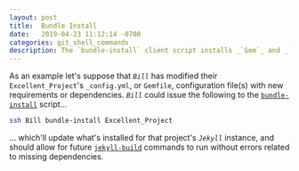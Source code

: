 ```yaml
---
layout: post
title:  Bundle Install
date:   2019-04-23 11:12:14 -0700
categories: git_shell_commands
description: The `bundle-install` client script installs _`Gem`_ and _`Jekyll`_ dependencies for named repository
---
```



As an example let's suppose that _`Bill`_ has modified their `Excellent_Project`'s `_config.yml`, or `Gemfile`, configuration file(s) with new requirements or dependencies. _`Bill`_ could issue the following to the [`bundle-install`][source_master__bundle-install] script...


```bash
ssh Bill bundle-install Excellent_Project
```


... which'll update what's installed for that project's _`Jekyll`_ instance, and should allow for future [`jekyll-build`][post_jekyll-build] commands to run without errors related to missing dependencies.


[source_master__bundle-install]: https://github.com/git-utilities/git-shell-commands/blob/master/bundle-install
[post_jekyll-build]: /Jekyll_Admin/git_shell_commands/jekyll-build/
